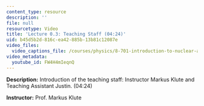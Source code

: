 ```yaml
---
content_type: resource
description: ''
file: null
resourcetype: Video
title: 'Lecture 0.3: Teaching Staff (04:24)'
uid: b45d5b2d-816c-ea42-885b-13b81c12087e
video_files:
  video_captions_file: /courses/physics/8-701-introduction-to-nuclear-and-particle-physics-fall-2020/video-lectures/chapter-0.-introduction/lecture-0.3-teaching-staff-04-24/FW4H4mIeqnQ.vtt
video_metadata:
  youtube_id: FW4H4mIeqnQ
---
```


**Description:** Introduction of the teaching staff: Instructor Markus Klute and Teaching Assistant Justin. (04:24)

**Instructor:** Prof. Markus Klute
